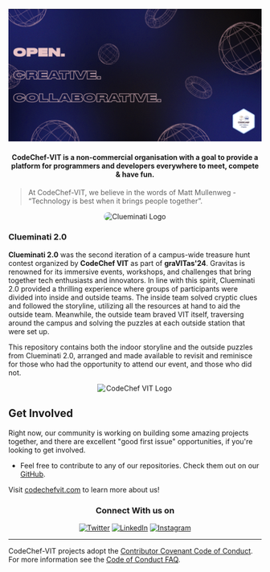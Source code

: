 <p align="center">
    <a href="https://www.codechefvit.com" target="_blank">
        <img src="https://raw.githubusercontent.com/CodeChefVIT/.github/master/profile/banner.gif" title="CodeChef-VIT" alt="Codechef-VIT">
    </a>
</p>

<h4 align="center">CodeChef-VIT is a non-commercial organisation with a goal to provide a platform for programmers and developers everywhere to meet, compete & have fun. </h4>

> At CodeChef-VIT, we believe in the words of Matt Mullenweg - “Technology is best when it brings people together”.

<p align="center">
    <img src="https://i.imgur.com/fbAaMGg.png" alt="Clueminati Logo" style="border-radius: 24px; width: 150px;">
</p>

### **Clueminati 2.0**

**Clueminati 2.0** was the second iteration of a campus-wide treasure hunt contest organized by **CodeChef VIT** as part of **graVITas'24**. Gravitas is renowned for its immersive events, workshops, and challenges that bring together tech enthusiasts and innovators. In line with this spirit, Clueminati 2.0 provided a thrilling experience where groups of participants were divided into inside and outside teams. The inside team solved cryptic clues and followed the storyline, utilizing all the resources at hand to aid the outside team. Meanwhile, the outside team braved VIT itself, traversing around the campus and solving the puzzles at each outside station that were set up.

This repository contains both the indoor storyline and the outside puzzles from Clueminati 2.0, arranged and made available to revisit and reminisce for those who had the opportunity to attend our event, and those who did not.

<div align="center">
    <img src="https://i.imgur.com/3l8mTsW.png" alt="CodeChef VIT Logo" style="display: inline-block; width: 150px;">
</div>


Get Involved
----
Right now, our community is working on building some amazing projects together, and there are excellent "good first issue" opportunities, if you're looking to get involved.

- Feel free to contribute to any of our repositories. Check them out on our [GitHub](https://github.com/orgs/CodeChefVIT/repositories).

Visit [codechefvit.com](https://codechefvit.com) to learn more about us!

<div align="center">
<h3> Connect With us on</h3>
<a href="https://twitter.com/codechefvit" target="_blank"><img alt="Twitter" src="https://img.shields.io/badge/twitter-%231DA1F2.svg?&style=for-the-badge&logo=twitter&logoColor=white" /></a> 
<a href="https://www.linkedin.com/company/codechef-vit-chapter" target="_blank"><img alt="LinkedIn" src="https://img.shields.io/badge/linkedin-%230077B5.svg?&style=for-the-badge&logo=linkedin&logoColor=white" /></a>
<a href="https://instagram.com/codechefvit" target="_blank"><img alt="Instagram" src="https://img.shields.io/badge/instagram-%FF69B4.svg?&style=for-the-badge&logo=instagram&logoColor=white&color=cd486b" /></a>
</div>

----

CodeChef-VIT projects adopt the [Contributor Covenant Code of Conduct](https://www.contributor-covenant.org/version/2/1/code_of_conduct.html). For more information see the [Code of Conduct FAQ](https://www.contributor-covenant.org/faq).

